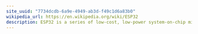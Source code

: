 ```yaml
---
site_uuid: "7734dcdb-6a9e-4949-ab3d-f49c1d6a83b0"
wikipedia_url: https://en.wikipedia.org/wiki/ESP32
description: ESP32 is a series of low-cost, low-power system-on-chip microcontrollers with integrated Wi-Fi and dual-mode Bluetooth.
---
```

